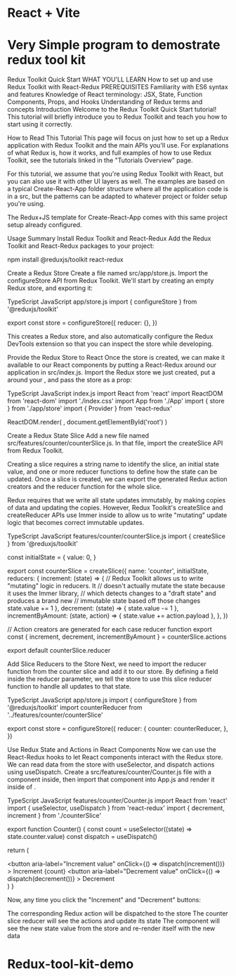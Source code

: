 # React + Vite


# Very Simple program to demostrate redux tool kit 

Redux Toolkit Quick Start
WHAT YOU'LL LEARN
How to set up and use Redux Toolkit with React-Redux
PREREQUISITES
Familiarity with ES6 syntax and features
Knowledge of React terminology: JSX, State, Function Components, Props, and Hooks
Understanding of Redux terms and concepts
Introduction
Welcome to the Redux Toolkit Quick Start tutorial! This tutorial will briefly introduce you to Redux Toolkit and teach you how to start using it correctly.

How to Read This Tutorial
This page will focus on just how to set up a Redux application with Redux Toolkit and the main APIs you'll use. For explanations of what Redux is, how it works, and full examples of how to use Redux Toolkit, see the tutorials linked in the "Tutorials Overview" page.

For this tutorial, we assume that you're using Redux Toolkit with React, but you can also use it with other UI layers as well. The examples are based on a typical Create-React-App folder structure where all the application code is in a src, but the patterns can be adapted to whatever project or folder setup you're using.

The Redux+JS template for Create-React-App comes with this same project setup already configured.

Usage Summary
Install Redux Toolkit and React-Redux
Add the Redux Toolkit and React-Redux packages to your project:

npm install @reduxjs/toolkit react-redux

Create a Redux Store
Create a file named src/app/store.js. Import the configureStore API from Redux Toolkit. We'll start by creating an empty Redux store, and exporting it:

TypeScript
JavaScript
app/store.js
import { configureStore } from '@reduxjs/toolkit'

export const store = configureStore({
  reducer: {},
})

This creates a Redux store, and also automatically configure the Redux DevTools extension so that you can inspect the store while developing.

Provide the Redux Store to React
Once the store is created, we can make it available to our React components by putting a React-Redux <Provider> around our application in src/index.js. Import the Redux store we just created, put a <Provider> around your <App>, and pass the store as a prop:

TypeScript
JavaScript
index.js
import React from 'react'
import ReactDOM from 'react-dom'
import './index.css'
import App from './App'
import { store } from './app/store'
import { Provider } from 'react-redux'

ReactDOM.render(
  <Provider store={store}>
    <App />
  </Provider>,
  document.getElementById('root')
)

Create a Redux State Slice
Add a new file named src/features/counter/counterSlice.js. In that file, import the createSlice API from Redux Toolkit.

Creating a slice requires a string name to identify the slice, an initial state value, and one or more reducer functions to define how the state can be updated. Once a slice is created, we can export the generated Redux action creators and the reducer function for the whole slice.

Redux requires that we write all state updates immutably, by making copies of data and updating the copies. However, Redux Toolkit's createSlice and createReducer APIs use Immer inside to allow us to write "mutating" update logic that becomes correct immutable updates.

TypeScript
JavaScript
features/counter/counterSlice.js
import { createSlice } from '@reduxjs/toolkit'

const initialState = {
  value: 0,
}

export const counterSlice = createSlice({
  name: 'counter',
  initialState,
  reducers: {
    increment: (state) => {
      // Redux Toolkit allows us to write "mutating" logic in reducers. It
      // doesn't actually mutate the state because it uses the Immer library,
      // which detects changes to a "draft state" and produces a brand new
      // immutable state based off those changes
      state.value += 1
    },
    decrement: (state) => {
      state.value -= 1
    },
    incrementByAmount: (state, action) => {
      state.value += action.payload
    },
  },
})

// Action creators are generated for each case reducer function
export const { increment, decrement, incrementByAmount } = counterSlice.actions

export default counterSlice.reducer

Add Slice Reducers to the Store
Next, we need to import the reducer function from the counter slice and add it to our store. By defining a field inside the reducer parameter, we tell the store to use this slice reducer function to handle all updates to that state.

TypeScript
JavaScript
app/store.js
import { configureStore } from '@reduxjs/toolkit'
import counterReducer from '../features/counter/counterSlice'

export const store = configureStore({
  reducer: {
    counter: counterReducer,
  },
})

Use Redux State and Actions in React Components
Now we can use the React-Redux hooks to let React components interact with the Redux store. We can read data from the store with useSelector, and dispatch actions using useDispatch. Create a src/features/counter/Counter.js file with a <Counter> component inside, then import that component into App.js and render it inside of <App>.

TypeScript
JavaScript
features/counter/Counter.js
import React from 'react'
import { useSelector, useDispatch } from 'react-redux'
import { decrement, increment } from './counterSlice'

export function Counter() {
  const count = useSelector((state) => state.counter.value)
  const dispatch = useDispatch()

  return (
    <div>
      <div>
        <button
          aria-label="Increment value"
          onClick={() => dispatch(increment())}
        >
          Increment
        </button>
        <span>{count}</span>
        <button
          aria-label="Decrement value"
          onClick={() => dispatch(decrement())}
        >
          Decrement
        </button>
      </div>
    </div>
  )
}

Now, any time you click the "Increment" and "Decrement" buttons:

The corresponding Redux action will be dispatched to the store
The counter slice reducer will see the actions and update its state
The <Counter> component will see the new state value from the store and re-render itself with the new data
# Redux-tool-kit-demo
